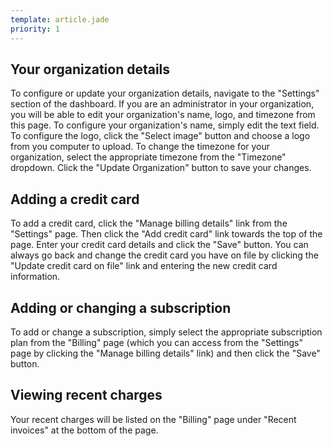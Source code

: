 ```yaml
---
template: article.jade
priority: 1
---
```


## Your organization details

To configure or update your organization details, navigate to the "Settings" section of the dashboard. If you are an administrator in your organization, you will be able to edit your organization's name, logo, and timezone from this page. To configure your organization's name, simply edit the text field. To configure the logo, click the "Select image" button and choose a logo from you computer to upload. To change the timezone for your organization, select the appropriate timezone from the "Timezone" dropdown. Click the "Update Organization" button to save your changes.

## Adding a credit card

To add a credit card, click the "Manage billing details" link from the "Settings" page. Then click the "Add credit card" link towards the top of the page. Enter your credit card details and click the "Save" button. You can always go back and change the credit card you have on file by clicking the "Update credit card on file" link and entering the new credit card information.

## Adding or changing a subscription

To add or change a subscription, simply select the appropriate subscription plan from the "Billing" page (which you can access from the "Settings" page by clicking the "Manage billing details" link) and then click the "Save" button.

## Viewing recent charges

Your recent charges will be listed on the "Billing" page under "Recent invoices" at the bottom of the page.
